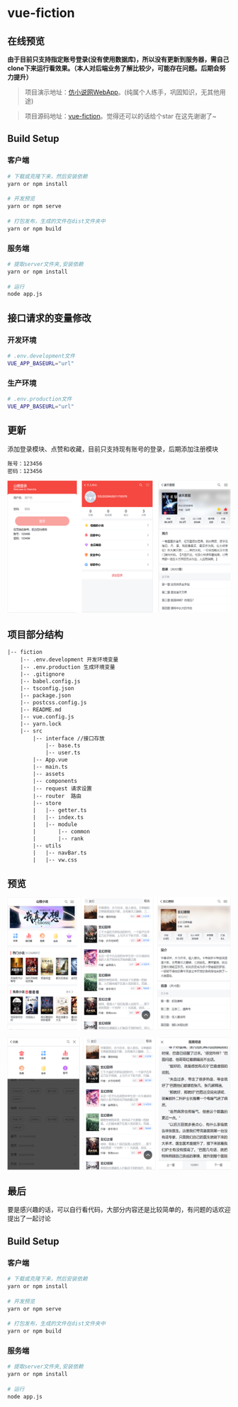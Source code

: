 # vue-fiction

## 在线预览
**由于目前只支持指定账号登录(没有使用数据库)，所以没有更新到服务器，需自己clone下来运行看效果。（本人对后端业务了解比较少，可能存在问题。后期会努力提升）**
> 项目演示地址：[仿小说网WebApp](http://fiction.tmfree.top)。(纯属个人练手，巩固知识，无其他用途)

> 项目源码地址：[vue-fiction](https://github.com/Tmfree/vue-fiction)。觉得还可以的话给个star 在这先谢谢了~

## Build Setup

### 客户端
``` bash
# 下载或克隆下来，然后安装依赖
yarn or npm install

# 开发预览
yarn or npm serve

# 打包发布，生成的文件在dist文件夹中
yarn or npm build
```

### 服务端
``` bash
# 提取server文件夹,安装依赖
yarn or npm install

# 运行
node app.js
```
## 接口请求的变量修改

### 开发环境
```bash
# .env.development文件
VUE_APP_BASEURL="url"
```
### 生产环境
```bash
# .env.production文件
VUE_APP_BASEURL="url"
```
## 更新
添加登录模块、点赞和收藏，目前只支持现有账号的登录，后期添加注册模块
```
账号：123456
密码：123456
```
![效果图](static/3.png)

## 项目部分结构
```
|-- fiction
    |-- .env.development 开发环境变量
    |-- .env.production 生成环境变量
    |-- .gitignore
    |-- babel.config.js
    |-- tsconfig.json
    |-- package.json
    |-- postcss.config.js
    |-- README.md
    |-- vue.config.js
    |-- yarn.lock
    |-- src
        |-- interface //接口存放
            |-- base.ts
            |-- user.ts
        |-- App.vue
        |-- main.ts
        |-- assets
        |-- components
        |-- request 请求设置
        |-- router  路由
        |-- store
        |   |-- getter.ts
        |   |-- index.ts
        |   |-- module
        |       |-- common
        |       |-- rank
        |-- utils
        |   |-- navBar.ts
        |   |-- vw.css
```
## 预览

![效果图](static/1.png)

![效果图](static/2.png)

## 最后
要是感兴趣的话，可以自行看代码，大部分内容还是比较简单的，有问题的话欢迎提出了一起讨论

[1]: https://github.com/Tmfree/vue-fiction
[2]: https://tmfree.dowy.cn/

## Build Setup

### 客户端
``` bash
# 下载或克隆下来，然后安装依赖
yarn or npm install

# 开发预览
yarn or npm serve

# 打包发布，生成的文件在dist文件夹中
yarn or npm build
```

### 服务端
``` bash
# 提取server文件夹,安装依赖
yarn or npm install

# 运行
node app.js
```
